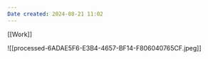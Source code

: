 ```yaml
---
Date created: 2024-08-21 11:02
---
```

[[Work]]


![[processed-6ADAE5F6-E3B4-4657-BF14-F806040765CF.jpeg]]
